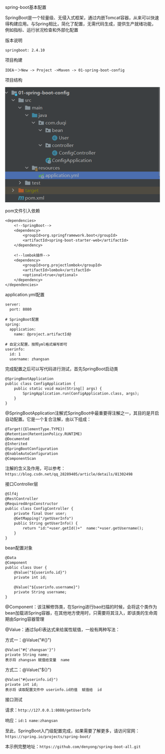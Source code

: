 spring-boot基本配置

SpringBoot是一个轻量级、无侵入式框架，通过内嵌Tomcat容器，从来可以快速得构建应用。与Spring相比，简化了配置，无需代码生成，提供生产就绪功能，例如指标、运行状况检查和外部化配置

版本说明

```
springboot: 2.4.10
```

项目构建

```
IDEA－＞New -> Project ->Maven -> 01-spring-boot-config
```

项目结构

![image-20210905171315053](images/01.png)

pom文件引入依赖

```
<dependencies>
    <!--SpringBoot-->
    <dependency>
        <groupId>org.springframework.boot</groupId>
        <artifactId>spring-boot-starter-web</artifactId>
    </dependency>

    <!--lombok插件-->
    <dependency>
        <groupId>org.projectlombok</groupId>
        <artifactId>lombok</artifactId>
        <optional>true</optional>
    </dependency>
</dependencies>
```

application.yml配置

```
server:
  port: 8080

# SpringBoot配置
spring:
  application:
    name: @project.artifactId@

# 自定义配置，按照yml格式编写即可
userinfo:
  id: 1
  username: zhangsan
```

完成配置之后可以写代码进行测试，首先SpringBoot启动类

```
@SpringBootApplication
public class ConfigApplication {
    public static void main(String[] args) {
        SpringApplication.run(ConfigApplication.class, args);
    }
}
```

@SpringBootApplication注解式SpringBoot中最重要得注解之一，其目的是开启自动配置。它是一个复合注解，由以下组成：

```
@Target({ElementType.TYPE})
@Retention(RetentionPolicy.RUNTIME)
@Documented
@Inherited
@SpringBootConfiguration
@EnableAutoConfiguration
@ComponentScan
```

注解的含义及作用，可以参考：``https://blog.csdn.net/qq_28289405/article/details/81302498``

接口Controller层

```
@Slf4j
@RestController
@RequiredArgsConstructor
public class ConfigController {
    private final User user;
    @GetMapping("/getUserInfo")
    public String getUserInfo() {
        return "id:"+user.getId()+"  name:"+user.getUsername();
    }
}
```

bean配置对象

```
@Data
@Component
public class User {
    @Value("${userinfo.id}")
    private int id;

    @Value("${userinfo.username}")
    private String username;
}
```

@Component：该注解修饰类，在Spring进行bao扫描的时候，会将这个类作为bean加载进Spring容器，在其他地方使用时，只需要将其注入，即该类的生命周期由Spring容器管理

@Value：通过SpEl表达式来给属性赋值，一般有两种写法：

方式一：@Value("#{}")

```
@Value("#{'zhangsan'}")
private String name;
表示将 zhangsan 赋值给变量  name
```

方式二：@Value("${}")

```
@Value("#{userinfo.id}")
private int id;
表示将 读取配置文件中 userinfo.id的值  赋值给  id
```

接口测试

请求：``http://127.0.0.1:8080/getUserInfo``

响应：``id:1 name:zhangsan``

至此，SpringBoot入门级配置完成，如果需要了解更多，请访问官网：``https://spring.io/projects/spring-boot/``

本示例完整地址：``https://github.com/denyong/spring-boot-all.git``